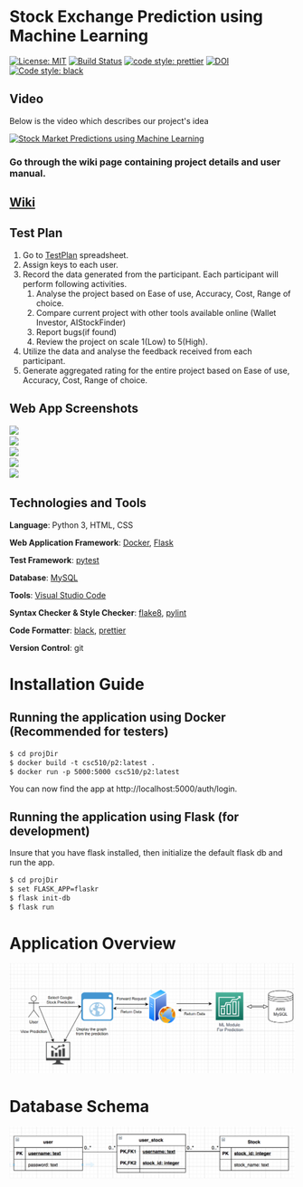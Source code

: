 # Stock Exchange Prediction using Machine Learning

[![License: MIT](https://img.shields.io/badge/License-MIT-yellow.svg)](https://opensource.org/licenses/MIT)
[![Build Status](https://travis-ci.org/lokesh45/StockPrediction.svg?branch=master)](https://travis-ci.org/lokesh45/StockPrediction)
[![code style: prettier](https://img.shields.io/badge/code_style-prettier-ff69b4.svg?style=flat-square)](https://github.com/prettier/prettier)
[![DOI](https://zenodo.org/badge/301582156.svg)](https://zenodo.org/badge/latestdoi/301582156)
[![Code style: black](https://img.shields.io/badge/code%20style-black-000000.svg)](https://github.com/psf/black)

## Video

Below is the video which describes our project's idea

[![Stock Market Predictions using Machine Learning](https://github.com/lokesh45/StockPrediction/blob/master/Video.png)](https://youtu.be/7ZUhyTCfLUM)

### Go through the wiki page containing project details and user manual.

## [Wiki](https://github.com/lokesh45/StockPrediction/wiki)

## Test Plan

1. Go to [TestPlan](https://docs.google.com/spreadsheets/d/1MvyO-LSAp5Bg_7S5XKp2_Uj3fi8aDOYykU1gNPzXJWs/edit#gid=632817659) spreadsheet.
2. Assign keys to each user.
3. Record the data generated from the participant. Each participant will perform following activities.
   1. Analyse the project based on Ease of use, Accuracy, Cost, Range of choice.
   2. Compare current project with other tools available online (Wallet Investor, AIStockFinder)
   3. Report bugs(if found)
   4. Review the project on scale 1(Low) to 5(High).
4. Utilize the data and analyse the feedback received from each participant.
5. Generate aggregated rating for the entire project based on Ease of use, Accuracy, Cost, Range of choice.

## Web App Screenshots<br>

![](https://github.com/lokesh45/StockPrediction/blob/master/doc/StockGraph.PNG)<br>
![](https://github.com/lokesh45/StockPrediction/blob/master/doc/loginPNG.PNG)<br>
![](https://github.com/lokesh45/StockPrediction/blob/master/doc/webapp1.PNG)<br>
![](https://github.com/lokesh45/StockPrediction/blob/master/doc/Register.PNG)<br>
![](https://github.com/lokesh45/StockPrediction/blob/master/doc/Choose%20Stock.PNG)

## Technologies and Tools

<b>Language</b>: Python 3, HTML, CSS

<b>Web Application Framework</b>: [Docker](https://www.docker.com/), [Flask](https://github.com/pallets/flask/)

<b>Test Framework</b>: [pytest](https://github.com/pytest-dev/pytest)

<b>Database</b>: [MySQL](https://www.mysql.com/)

<b>Tools</b>: [Visual Studio Code](https://code.visualstudio.com/)

<b>Syntax Checker & Style Checker</b>: [flake8](https://gitlab.com/pycqa/flake8), [pylint](https://github.com/PyCQA/pylint/)

<b>Code Formatter</b>: [black](https://github.com/psf/black), [prettier](https://github.com/prettier/prettier)

<b>Version Control</b>: git

# Installation Guide

## Running the application using Docker (Recommended for testers)

```
$ cd projDir
$ docker build -t csc510/p2:latest .
$ docker run -p 5000:5000 csc510/p2:latest
```

You can now find the app at http://localhost:5000/auth/login.

## Running the application using Flask (for development)

Insure that you have flask installed, then initialize the default flask db and run the app.

```
$ cd projDir
$ set FLASK_APP=flaskr
$ flask init-db
$ flask run
```

# Application Overview

<img src="/doc/ApplicationStructure1.png" />

# Database Schema

<img src="/doc/Schema.png" />
